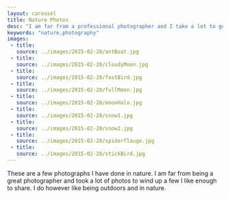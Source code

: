 ```yaml
---
layout: carousel
title: Nature Photos
desc: "I am far from a professional photographer and I take a lot to get just a few like this."
keywords: "nature,photography"
images:
 - title:
   source: ../images/2015-02-28/antBoat.jpg
 - title:
   source: ../images/2015-02-28/cloudyMoon.jpg
 - title:
   source: ../images/2015-02-28/fastBird.jpg
 - title:
   source: ../images/2015-02-28/fullMoon.jpg
 - title:
   source: ../images/2015-02-28/moonHalo.jpg
 - title:
   source: ../images/2015-02-28/snow1.jpg
 - title:
   source: ../images/2015-02-28/snow2.jpg
 - title:
   source: ../images/2015-02-28/spiderflauge.jpg
 - title:
   source: ../images/2015-02-28/stickBird.jpg
---
```


These are a few photographs I have done in nature.  I am far from being a great photographer and took a lot of photos to wind up a few I like enough to share.  I do however like being outdoors and in nature.
